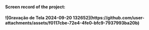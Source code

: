 <h4>Screen record of the project:<h4/>
![Gravação de Tela 2024-09-20 132652](https://github.com/user-attachments/assets/f0117cbe-72e4-4fe0-bfc9-7937993ba20b)
